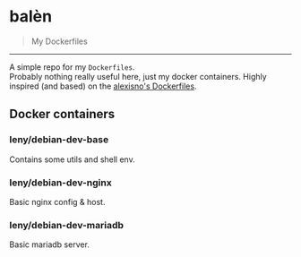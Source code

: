 # balèn

> My Dockerfiles

* * *

A simple repo for my `Dockerfiles`.  
Probably nothing really useful here, just my docker containers. Highly inspired (and based) on the [alexisno's Dockerfiles](http://www.ano.io).

## Docker containers

### leny/debian-dev-base

Contains some utils and shell env.

### leny/debian-dev-nginx

Basic nginx config & host.

### leny/debian-dev-mariadb

Basic mariadb server.
